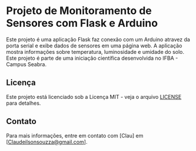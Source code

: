 # Projeto de Monitoramento de Sensores com Flask e Arduino

Este projeto é uma aplicação Flask faz conexão com um Arduino atravez da porta serial e exibe dados de sensores em uma página web. A aplicação mostra informações sobre temperatura, luminosidade e umidade do solo. Este projeto é parte de uma iniciação científica desenvolvida no IFBA - Campus Seabra.


## Licença

Este projeto está licenciado sob a Licença MIT - veja o arquivo [LICENSE](LICENSE) para detalhes.

## Contato

Para mais informações, entre em contato com [Clau] em [Claudeilsonsouzza@gmail.com].

